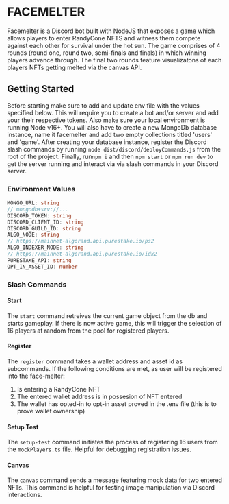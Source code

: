 # FACEMELTER

Facemelter is a Discord bot built with NodeJS that exposes a game which allows players to enter RandyCone NFTS and witness them compete against each other for survival under the hot sun. The game comprises of 4 rounds (round one, round two, semi-finals and finals) in which winning players advance through. The final two rounds feature visualizatons of each players NFTs getting melted via the canvas API.

## Getting Started

Before starting make sure to add and update env file with the values specified below. This will require you to create a bot and/or server and add your their respective tokens. Also make sure your local environment is running Node v16+. You will also have to create a new MongoDb database instance, name it facemelter and add two empty collections titled 'users' and 'game'. After creating your database instance, register the Discord slash commands by running `node dist/discord/deployCommands.js` from the root of the project. Finally, run`npm i` and then `npm start` or `npm run dev` to get the server running and interact via via slash commands in your Discord server.

### Environment Values

```typescript
MONGO_URL: string
// mongodb+srv://...
DISCORD_TOKEN: string
DISCORD_CLIENT_ID: string
DISCORD_GUILD_ID: string
ALGO_NODE: string
// https://mainnet-algorand.api.purestake.io/ps2
ALGO_INDEXER_NODE: string
// https://mainnet-algorand.api.purestake.io/idx2
PURESTAKE_API: string
OPT_IN_ASSET_ID: number
```

### Slash Commands

#### Start

The `start` command retreives the current game object from the db and starts gameplay. If there is now active game, this will trigger the selection of 16 players at random from the pool for registered players.

#### Register

The `register` command takes a wallet address and asset id as subcommands. If the following conditions are met, as user will be registered into the face-melter:

1. Is entering a RandyCone NFT
2. The entered wallet address is in possesion of NFT entered
3. The wallet has opted-in to opt-in asset proved in the .env file (this is to prove wallet ownership)

#### Setup Test

The `setup-test` command initiates the process of registering 16 users from the `mockPlayers.ts` file. Helpful for debugging registration issues.

#### Canvas

The `canvas` command sends a message featuring mock data for two entered NFTs. This command is helpful for testing image manipulation via Discord interactions.
